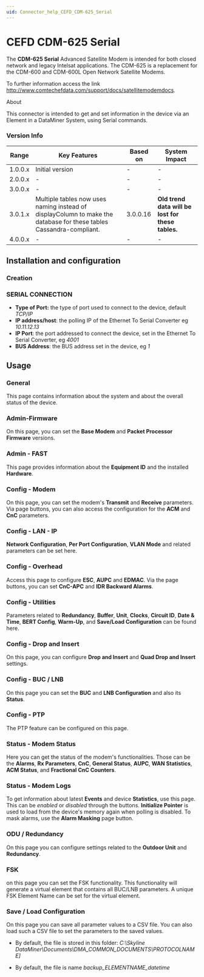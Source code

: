 ```yaml
---
uid: Connector_help_CEFD_CDM-625_Serial
---
```


# CEFD CDM-625 Serial

The **CDM-625 Serial** Advanced Satellite Modem is intended for both closed network and legacy Intelsat applications. The CDM-625 is a replacement for the CDM-600 and CDM-600L Open Network Satellite Modems.

To further information access the link <http://www.comtechefdata.com/support/docs/satellitemodemdocs>.

About

This connector is intended to get and set information in the device via an Element in a DataMiner System, using Serial commands.

### Version Info

| Range | Key Features | Based on | System Impact |
|--|--|--|--|
| 1.0.0.x | Initial version | - | - |
| 2.0.0.x | - | - | - |
| 3.0.0.x | - | - | - |
| 3.0.1.x | Multiple tables now uses naming instead of displayColumn to make the database for these tables Cassandra-compliant. | 3.0.0.16 | **Old trend data will be lost for these tables.** |
| 4.0.0.x | - | - | - |

## Installation and configuration

### Creation

### SERIAL CONNECTION

- **Type of Port:** the type of port used to connect to the device, default *TCP/IP*
- **IP address/host**: the polling IP of the Ethernet To Serial Converter eg *10.11.12.13*
- **IP Port**: the port addressed to connect the device, set in the Ethernet To Serial Converter, eg *4001*
- **BUS Address**: the BUS address set in the device, eg *1*

## Usage

### General

This page contains information about the system and about the overall status of the device.

### Admin-Firmware

On this page, you can set the **Base Modem** and **Packet Processor Firmware** versions.

### Admin - FAST

This page provides information about the **Equipment ID** and the installed **Hardware**.

### Config - Modem

On this page, you can set the modem's **Transmit** and **Receive** parameters. Via page buttons, you can also access the configuration for the **ACM** and **CnC** parameters.

### Config - LAN - IP

**Network Configuration**, **Per Port Configuration**, **VLAN Mode** and related parameters can be set here.

### Config - Overhead

Access this page to configure **ESC**, **AUPC** and **EDMAC**. Via the page buttons, you can set **CnC-APC** and **IDR Backward Alarms**.

### Config - Utilities

Parameters related to **Redundancy**, **Buffer**, **Unit**, **Clocks**, **Circuit ID**, **Date & Time**, **BERT Config**, **Warm-Up**, and **Save/Load Configuration** can be found here.

### Config - Drop and Insert

On this page, you can configure **Drop and Insert** and **Quad Drop and Insert** settings.

### Config - BUC / LNB

On this page you can set the **BUC** and **LNB Configuration** and also its **Status**.

### Config - PTP

The PTP feature can be configured on this page.

### Status - Modem Status

Here you can get the status of the modem's functionalities. Those can be the **Alarms**, **Rx Parameters**, **CnC**, **General Status**, **AUPC**, **WAN Statistics**, **ACM Status**, and **Fractional CnC Counters**.

### Status - Modem Logs

To get information about latest **Events** and device **Statistics**, use this page. This can be *enabled* or *disabled* through the buttons. **Initialize Pointer** is used to load from the device's memory again when polling is disabled. To mask alarms, use the **Alarm Masking** page button.

### ODU / Redundancy

On this page you can configure settings related to the **Outdoor Unit** and **Redundancy**.

### FSK

on this page you can set the FSK functionality. This functionality will generate a virtual element that contains all BUC/LNB parameters. A unique FSK Element Name can be set for the virtual element.

### Save / Load Configuration

On this page you can save all parameter values to a CSV file. You can also load such a CSV file to set the parameters to the saved values.

- By default, the file is stored in this folder: *C:\Skyline DataMiner\Documents\DMA_COMMON_DOCUMENTS\\PROTOCOLNAME\]*

- By default, the file is name *backup_ELEMENTNAME_datetime*
